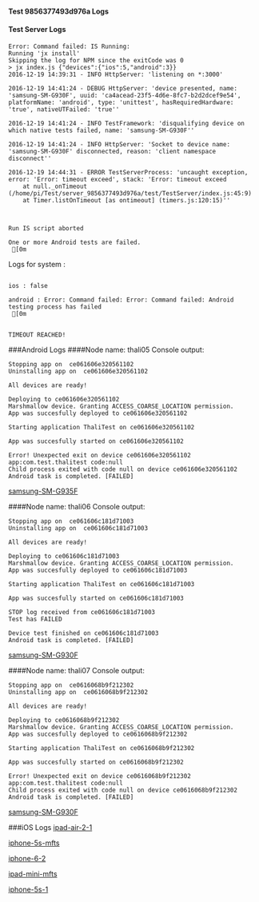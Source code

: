 #### Test 9856377493d976a Logs

#### Test Server Logs
```
Error: Command failed: IS Running:
Running 'jx install'
Skipping the log for NPM since the exitCode was 0
> jx index.js {"devices":{"ios":5,"android":3}}
2016-12-19 14:39:31 - INFO HttpServer: 'listening on *:3000'

2016-12-19 14:41:24 - DEBUG HttpServer: 'device presented, name: 'samsung-SM-G930F', uuid: 'ca4acead-23f5-4d6e-8fc7-b2d2dcef9e54', platformName: 'android', type: 'unittest', hasRequiredHardware: 'true', nativeUTFailed: 'true''

2016-12-19 14:41:24 - INFO TestFramework: 'disqualifying device on which native tests failed, name: 'samsung-SM-G930F''

2016-12-19 14:41:24 - INFO HttpServer: 'Socket to device name: 'samsung-SM-G930F' disconnected, reason: 'client namespace disconnect''

2016-12-19 14:44:31 - ERROR TestServerProcess: 'uncaught exception, error: 'Error: timeout exceed', stack: 'Error: timeout exceed
    at null._onTimeout (/home/pi/Test/server_9856377493d976a/test/TestServer/index.js:45:9)
    at Timer.listOnTimeout [as ontimeout] (timers.js:120:15)''


 
Run IS script aborted
 
One or more Android tests are failed.
 [0m

```


Logs for system : 
```

ios : false

android : Error: Command failed: Error: Command failed: Android testing process has failed
 [0m


TIMEOUT REACHED!
```
###Android Logs
####Node name: thali05
Console output:
```
Stopping app on  ce061606e320561102
Uninstalling app on  ce061606e320561102

All devices are ready!

Deploying to ce061606e320561102
Marshmallow device. Granting ACCESS_COARSE_LOCATION permission.
App was succesfully deployed to ce061606e320561102

Starting application ThaliTest on ce061606e320561102

App was succesfully started on ce061606e320561102

Error! Unexpected exit on device ce061606e320561102 app:com.test.thalitest code:null 
Child process exited with code null on device ce061606e320561102
Android task is completed. [FAILED]
```
[samsung-SM-G935F](https://github.com/ThaliTester/TestResults/blob/9856377493d976a_Run_iOS_branch_again_in_CI_and_confirm_that_it_passes_on_devices_1654_larryonoff/thali05_samsung-SM-G935F.md)

####Node name: thali06
Console output:
```
Stopping app on  ce061606c181d71003
Uninstalling app on  ce061606c181d71003

All devices are ready!

Deploying to ce061606c181d71003
Marshmallow device. Granting ACCESS_COARSE_LOCATION permission.
App was succesfully deployed to ce061606c181d71003

Starting application ThaliTest on ce061606c181d71003

App was succesfully started on ce061606c181d71003

STOP log received from ce061606c181d71003
Test has FAILED

Device test finished on ce061606c181d71003 
Android task is completed. [FAILED]
```
[samsung-SM-G930F](https://github.com/ThaliTester/TestResults/blob/9856377493d976a_Run_iOS_branch_again_in_CI_and_confirm_that_it_passes_on_devices_1654_larryonoff/thali06_samsung-SM-G930F.md)

####Node name: thali07
Console output:
```
Stopping app on  ce0616068b9f212302
Uninstalling app on  ce0616068b9f212302

All devices are ready!

Deploying to ce0616068b9f212302
Marshmallow device. Granting ACCESS_COARSE_LOCATION permission.
App was succesfully deployed to ce0616068b9f212302

Starting application ThaliTest on ce0616068b9f212302

App was succesfully started on ce0616068b9f212302

Error! Unexpected exit on device ce0616068b9f212302 app:com.test.thalitest code:null 
Child process exited with code null on device ce0616068b9f212302
Android task is completed. [FAILED]
```
[samsung-SM-G930F](https://github.com/ThaliTester/TestResults/blob/9856377493d976a_Run_iOS_branch_again_in_CI_and_confirm_that_it_passes_on_devices_1654_larryonoff/thali07_samsung-SM-G930F.md)




###iOS Logs
[ipad-air-2-1](https://github.com/ThaliTester/TestResults/blob/9856377493d976a_Run_iOS_branch_again_in_CI_and_confirm_that_it_passes_on_devices_1654_larryonoff/iOS_ipad-air-2-1.md)

[iphone-5s-mfts](https://github.com/ThaliTester/TestResults/blob/9856377493d976a_Run_iOS_branch_again_in_CI_and_confirm_that_it_passes_on_devices_1654_larryonoff/iOS_iphone-5s-mfts.md)

[iphone-6-2](https://github.com/ThaliTester/TestResults/blob/9856377493d976a_Run_iOS_branch_again_in_CI_and_confirm_that_it_passes_on_devices_1654_larryonoff/iOS_iphone-6-2.md)

[ipad-mini-mfts](https://github.com/ThaliTester/TestResults/blob/9856377493d976a_Run_iOS_branch_again_in_CI_and_confirm_that_it_passes_on_devices_1654_larryonoff/iOS_ipad-mini-mfts.md)

[iphone-5s-1](https://github.com/ThaliTester/TestResults/blob/9856377493d976a_Run_iOS_branch_again_in_CI_and_confirm_that_it_passes_on_devices_1654_larryonoff/iOS_iphone-5s-1.md)



